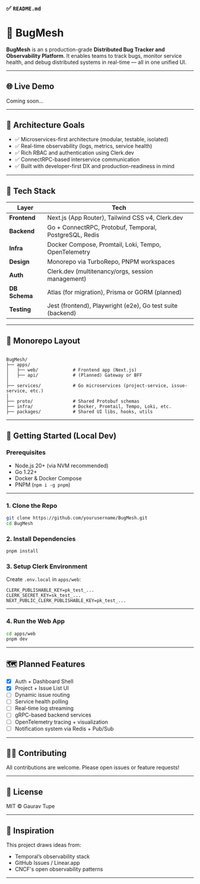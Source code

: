 ### ✅ `README.md`


# 🐞 BugMesh

**BugMesh** is an s production-grade **Distributed Bug Tracker and Observability Platform**. It enables teams to track bugs, monitor service health, and debug distributed systems in real-time — all in one unified UI.

---

## 🌐 Live Demo

Coming soon...

---

## 🧠 Architecture Goals

- ✅ Microservices-first architecture (modular, testable, isolated)
- ✅ Real-time observability (logs, metrics, service health)
- ✅ Rich RBAC and authentication using Clerk.dev
- ✅ ConnectRPC-based interservice communication
- ✅ Built with developer-first DX and production-readiness in mind

---

## 🧱 Tech Stack

| Layer           | Tech                                                                 |
|----------------|----------------------------------------------------------------------|
| **Frontend**    | Next.js (App Router), Tailwind CSS v4, Clerk.dev                    |
| **Backend**     | Go + ConnectRPC, Protobuf, Temporal, PostgreSQL, Redis              |
| **Infra**       | Docker Compose, Promtail, Loki, Tempo, OpenTelemetry                |
| **Design**      | Monorepo via TurboRepo, PNPM workspaces                             |
| **Auth**        | Clerk.dev (multitenancy/orgs, session management)                   |
| **DB Schema**   | Atlas (for migration), Prisma or GORM (planned)                     |
| **Testing**     | Jest (frontend), Playwright (e2e), Go test suite (backend)          |

---

## 📁 Monorepo Layout

```

BugMesh/
├── apps/
│   ├── web/             # Frontend app (Next.js)
│   ├── api/             # (Planned) Gateway or BFF
│
├── services/            # Go microservices (project-service, issue-service, etc.)
│
├── proto/               # Shared Protobuf schemas
├── infra/               # Docker, Promtail, Tempo, Loki, etc.
├── packages/            # Shared UI libs, hooks, utils

````

---

## 🚀 Getting Started (Local Dev)

### Prerequisites

- Node.js 20+ (via NVM recommended)
- Go 1.22+
- Docker & Docker Compose
- PNPM (`npm i -g pnpm`)

---

### 1. Clone the Repo

```bash
git clone https://github.com/yourusername/BugMesh.git
cd BugMesh
````

### 2. Install Dependencies

```bash
pnpm install
```

### 3. Setup Clerk Environment

Create `.env.local` in `apps/web`:

```env
CLERK_PUBLISHABLE_KEY=pk_test_...
CLERK_SECRET_KEY=sk_test_...
NEXT_PUBLIC_CLERK_PUBLISHABLE_KEY=pk_test_...
```

---

### 4. Run the Web App

```bash
cd apps/web
pnpm dev
```

---

## 🗺️ Planned Features

* [x] Auth + Dashboard Shell
* [x] Project + Issue List UI
* [ ] Dynamic issue routing
* [ ] Service health polling
* [ ] Real-time log streaming
* [ ] gRPC-based backend services
* [ ] OpenTelemetry tracing + visualization
* [ ] Notification system via Redis + Pub/Sub

---

## 🧑‍💻 Contributing

All contributions are welcome. Please open issues or feature requests!

---

## 📄 License

MIT © Gaurav Tupe

---

## 👀 Inspiration

This project draws ideas from:

* Temporal’s observability stack
* GitHub Issues / Linear.app
* CNCF's open observability patterns

---

